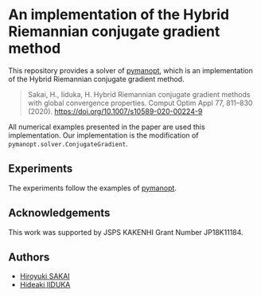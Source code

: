 # An implementation of the Hybrid Riemannian conjugate gradient method

This repository provides a solver of [pymanopt](https://github.com/pymanopt/pymanopt),
which is an implementation of the Hybrid Riemannian conjugate gradient method.

> Sakai, H., Iiduka, H. Hybrid Riemannian conjugate gradient methods with global convergence properties. Comput Optim Appl 77, 811–830 (2020). https://doi.org/10.1007/s10589-020-00224-9

All numerical examples presented in the paper are used this implementation.
Our implementation is the modification of `pymanopt.solver.ConjugateGradient`.

## Experiments
The experiments follow the examples of [pymanopt](https://github.com/pymanopt/pymanopt/tree/master/examples).

## Acknowledgements
This work was supported by JSPS KAKENHI Grant Number JP18K11184.

## Authors
  * [Hiroyuki SAKAI](https://orcid.org/my-orcid)
  * [Hideaki IIDUKA](https://iiduka.net)
